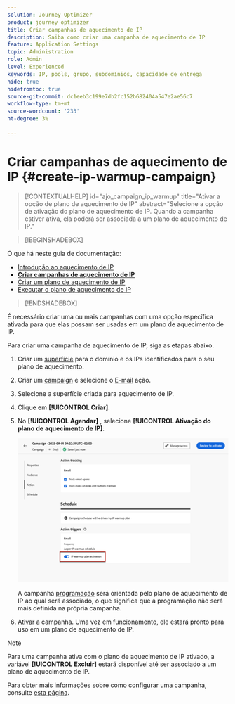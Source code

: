 ```yaml
---
solution: Journey Optimizer
product: journey optimizer
title: Criar campanhas de aquecimento de IP
description: Saiba como criar uma campanha de aquecimento de IP
feature: Application Settings
topic: Administration
role: Admin
level: Experienced
keywords: IP, pools, grupo, subdomínios, capacidade de entrega
hide: true
hidefromtoc: true
source-git-commit: dc1eeb3c199e7db2fc152b682404a547e2ae56c7
workflow-type: tm+mt
source-wordcount: '233'
ht-degree: 3%

---
```


# Criar campanhas de aquecimento de IP {#create-ip-warmup-campaign}

>[!CONTEXTUALHELP]
>id="ajo_campaign_ip_warmup"
>title="Ativar a opção de plano de aquecimento de IP"
>abstract="Selecione a opção de ativação do plano de aquecimento de IP. Quando a campanha estiver ativa, ela poderá ser associada a um plano de aquecimento de IP."

>[!BEGINSHADEBOX]

O que há neste guia de documentação:

* [Introdução ao aquecimento de IP](ip-warmup-gs.md)
* **[Criar campanhas de aquecimento de IP](ip-warmup-campaign.md)**
* [Criar um plano de aquecimento de IP](ip-warmup-plan.md)
* [Executar o plano de aquecimento de IP](ip-warmup-running.md)

>[!ENDSHADEBOX]

É necessário criar uma ou mais campanhas com uma opção específica ativada para que elas possam ser usadas em um plano de aquecimento de IP.

Para criar uma campanha de aquecimento de IP, siga as etapas abaixo.

1. Criar um [superfície](channel-surfaces.md) para o domínio e os IPs identificados para o seu plano de aquecimento.<!--how do you identify these or who does it at the customer level?-->

1. Criar um [campaign](../campaigns/create-campaign.md) e selecione o [E-mail](../email/create-email.md#create-email-journey-campaign) ação.

1. Selecione a superfície criada para aquecimento de IP.

   <!--You must use the same surface as the one that will be used for the asociated IP warmup plan. [Learn how to create an IP warmup plan](#create-ip-warmup-plan)-->

1. Clique em **[!UICONTROL Criar]**.

1. No **[!UICONTROL Agendar]** , selecione **[!UICONTROL Ativação do plano de aquecimento de IP]**.

   ![](assets/ip-warmup-campaign-plan-activation.png)

   A campanha [programação](../campaigns/create-campaign.md#schedule) será orientada pelo plano de aquecimento de IP ao qual será associado, o que significa que a programação não será mais definida na própria campanha.

1. [Ativar](../campaigns/review-activate-campaign.md) a campanha. Uma vez em funcionamento, ele estará pronto para uso em um plano de aquecimento de IP.

>[!NOTE]
>
>Para uma campanha ativa com o plano de aquecimento de IP ativado, a variável **[!UICONTROL Excluir]** estará disponível até ser associado a um plano de aquecimento de IP.

Para obter mais informações sobre como configurar uma campanha, consulte [esta página](../campaigns/get-started-with-campaigns.md).

